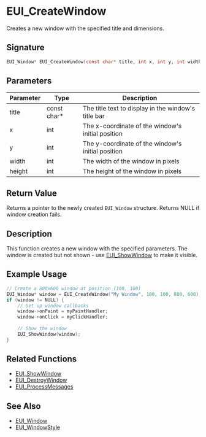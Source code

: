 # EUI_CreateWindow

Creates a new window with the specified title and dimensions.

## Signature

```c
EUI_Window* EUI_CreateWindow(const char* title, int x, int y, int width, int height);
```

## Parameters

| Parameter | Type | Description |
|-----------|------|-------------|
| title | const char* | The title text to display in the window's title bar |
| x | int | The x-coordinate of the window's initial position |
| y | int | The y-coordinate of the window's initial position |
| width | int | The width of the window in pixels |
| height | int | The height of the window in pixels |

## Return Value

Returns a pointer to the newly created `EUI_Window` structure. Returns NULL if window creation fails.

## Description

This function creates a new window with the specified parameters. The window is created but not shown - use [EUI_ShowWindow](show_window.md) to make it visible.

## Example Usage

```c
// Create a 800x600 window at position (100, 100)
EUI_Window* window = EUI_CreateWindow("My Window", 100, 100, 800, 600);
if (window != NULL) {
    // Set up window callbacks
    window->onPaint = myPaintHandler;
    window->onClick = myClickHandler;
    
    // Show the window
    EUI_ShowWindow(window);
}
```

## Related Functions
- [EUI_ShowWindow](show_window.md)
- [EUI_DestroyWindow](destroy_window.md)
- [EUI_ProcessMessages](process_messages.md)

## See Also
- [EUI_Window](../types/window.md)
- [EUI_WindowStyle](../types/window_style.md)
